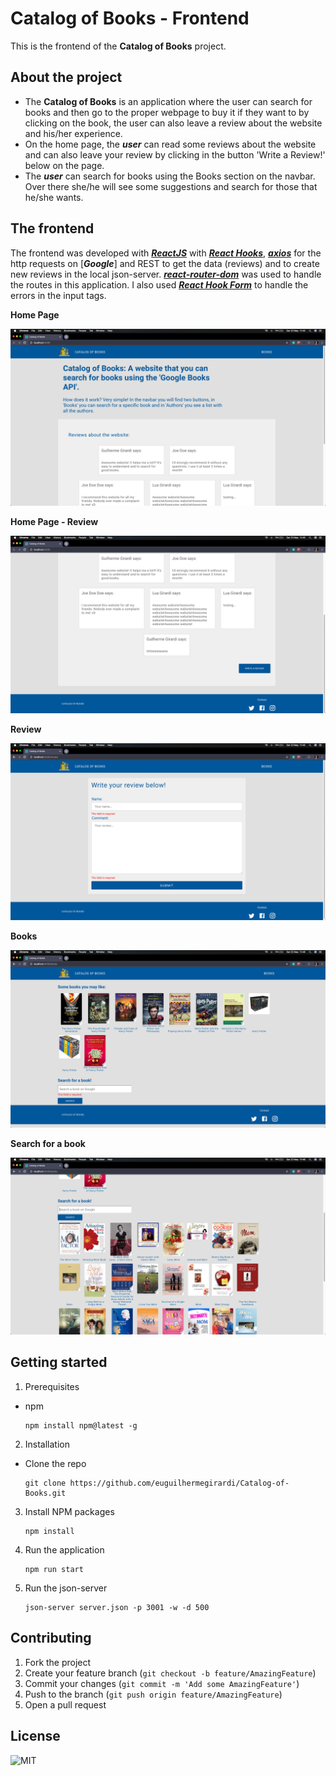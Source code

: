 # Catalog of Books - Frontend

This is the frontend of the **Catalog of Books** project.

## About the project

- The **Catalog of Books** is an application where the user can search for books and then go to the proper webpage to buy it if they want to by clicking on the book, the user can also leave a review about the website and his/her experience.
- On the home page, the **_user_** can read some reviews about the website and can also leave your review by clicking in the button 'Write a Review!' below on the page.
- The **_user_** can search for books using the Books section on the navbar. Over there she/he will see some suggestions and search for those that he/she wants.


## The frontend

The frontend was developed with [**_ReactJS_**](https://reactjs.org/) with [**_React Hooks_**](https://reactjs.org/docs/hooks-intro.html), [**_axios_**](https://www.npmjs.com/package/axios) for the http requests on [**_Google_**] and REST to get the data (reviews) and to create new reviews in the local json-server.
[**_react-router-dom_**](https://www.npmjs.com/package/react-router-dom) was used to handle the routes in this application.
I also used [**_React Hook Form_**](https://react-hook-form.com/) to handle the errors in the input tags.

**Home Page**

![home-page](img/home-page.png)

**Home Page - Review**

![write-a-review](img/write-a-review.png)

**Review**

![new-review](img/new-review.png)

**Books**

![books](img/books.png)

**Search for a book**

![new-book](img/new-book.png)

## Getting started

1.  Prerequisites

- npm

      npm install npm@latest -g

2. Installation

- Clone the repo

      git clone https://github.com/euguilhermegirardi/Catalog-of-Books.git

3. Install NPM packages

       npm install

4. Run the application

       npm run start
       
5. Run the json-server

       json-server server.json -p 3001 -w -d 500

## Contributing

1.  Fork the project
2.  Create your feature branch (`git checkout -b feature/AmazingFeature`)
3.  Commit your changes (`git commit -m 'Add some AmazingFeature'`)
4.  Push to the branch (`git push origin feature/AmazingFeature`)
5.  Open a pull request

## License

![MIT](https://img.shields.io/badge/License-MIT-blue.svg)
